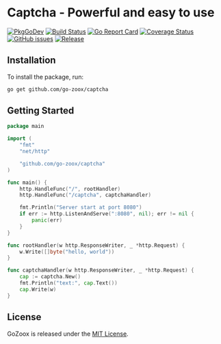 # Captcha - Powerful and easy to use

[![PkgGoDev](https://pkg.go.dev/badge/github.com/go-zoox/captcha)](https://pkg.go.dev/github.com/go-zoox/captcha)
[![Build Status](https://github.com/go-zoox/captcha/actions/workflows/ci.yml/badge.svg?branch=master)](https://github.com/go-zoox/captcha/actions/workflows/ci.yml)
[![Go Report Card](https://goreportcard.com/badge/github.com/go-zoox/captcha)](https://goreportcard.com/report/github.com/go-zoox/captcha)
[![Coverage Status](https://coveralls.io/repos/github/go-zoox/captcha/badge.svg?branch=master)](https://coveralls.io/github/go-zoox/captcha?branch=master)
[![GitHub issues](https://img.shields.io/github/issues/go-zoox/captcha.svg)](https://github.com/go-zoox/captcha/issues)
[![Release](https://img.shields.io/github/tag/go-zoox/captcha.svg?label=Release)](https://github.com/go-zoox/captcha/tags)

## Installation
To install the package, run:
```bash
go get github.com/go-zoox/captcha
```

## Getting Started

```go
package main

import (
	"fmt"
	"net/http"

	"github.com/go-zoox/captcha"
)

func main() {
	http.HandleFunc("/", rootHandler)
	http.HandleFunc("/captcha", captchaHandler)

	fmt.Println("Server start at port 8080")
	if err := http.ListenAndServe(":8080", nil); err != nil {
		panic(err)
	}
}

func rootHandler(w http.ResponseWriter, _ *http.Request) {
	w.Write([]byte("hello, world"))
}

func captchaHandler(w http.ResponseWriter, _ *http.Request) {
	cap := captcha.New()
	fmt.Println("text:", cap.Text())
	cap.Write(w)
}
```

## License
GoZoox is released under the [MIT License](./LICENSE).
